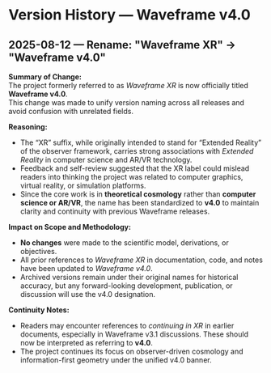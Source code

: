 # Version History — Waveframe v4.0

## 2025-08-12 — Rename: "Waveframe XR" → "Waveframe v4.0"

**Summary of Change:**  
The project formerly referred to as *Waveframe XR* is now officially titled **Waveframe v4.0**.  
This change was made to unify version naming across all releases and avoid confusion with unrelated fields.

**Reasoning:**  
- The “XR” suffix, while originally intended to stand for “Extended Reality” of the observer framework, carries strong associations with *Extended Reality* in computer science and AR/VR technology.  
- Feedback and self-review suggested that the XR label could mislead readers into thinking the project was related to computer graphics, virtual reality, or simulation platforms.  
- Since the core work is in **theoretical cosmology** rather than **computer science or AR/VR**, the name has been standardized to **v4.0** to maintain clarity and continuity with previous Waveframe releases.

**Impact on Scope and Methodology:**  
- **No changes** were made to the scientific model, derivations, or objectives.  
- All prior references to *Waveframe XR* in documentation, code, and notes have been updated to *Waveframe v4.0*.  
- Archived versions remain under their original names for historical accuracy, but any forward-looking development, publication, or discussion will use the v4.0 designation.

**Continuity Notes:**  
- Readers may encounter references to *continuing in XR* in earlier documents, especially in Waveframe v3.1 discussions. These should now be interpreted as referring to **v4.0**.  
- The project continues its focus on observer-driven cosmology and information-first geometry under the unified v4.0 banner.
